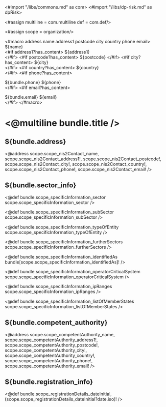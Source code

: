 <#import "/libs/commons.md" as com>
<#import "/libs/dp-risk.md" as dpRisk>

<#assign multiline = com.multiline
         def = com.def/>

<style>
<#include "styles/default.css">
h1, h2, h3, h4 {
  page-break-after: avoid;
}

body  {
  font-size: 90%;
}
</style>


<#assign scope = organization/>

<#macro address name address1 postcode city country phone email>
${name}  
<#if address1?has_content>
${address1}  
</#if>
<#if postcode?has_content>
${postcode} 
</#if>
<#if city?has_content>
${city}  
</#if>
<#if country?has_content>
${country}  
</#if>
<#if phone?has_content>
  
${bundle.phone} ${phone}    
</#if>
<#if email?has_content>
  
${bundle.email} ${email}  
</#if>
</#macro>

<h1><@multiline bundle.title /></h1>

## ${bundle.address}

<@address scope.scope_nis2Contact_name, scope.scope_nis2Contact_address1!, scope.scope_nis2Contact_postcode!, scope.scope_nis2Contact_city!, scope.scope_nis2Contact_country!, scope.scope_nis2Contact_phone!, scope.scope_nis2Contact_email! />

## ${bundle.sector_info}

<@def bundle.scope_specificInformation_sector scope.scope_specificInformation_sector />

<@def bundle.scope_specificInformation_subSector scope.scope_specificInformation_subSector />

<@def bundle.scope_specificInformation_typeOfEntity scope.scope_specificInformation_typeOfEntity />

<@def bundle.scope_specificInformation_furtherSectors scope.scope_specificInformation_furtherSectors />

<@def bundle.scope_specificInformation_identifiedAs bundle[scope.scope_specificInformation_identifiedAs]! />

<@def bundle.scope_specificInformation_operatorCriticalSystem scope.scope_specificInformation_operatorCriticalSystem />

<@def bundle.scope_specificInformation_ipRanges scope.scope_specificInformation_ipRanges />

<@def bundle.scope_specificInformation_listOfMemberStates scope.scope_specificInformation_listOfMemberStates />

## ${bundle.competent_authority}

<@address scope.scope_competentAuthority_name, scope.scope_competentAuthority_address1!, scope.scope_competentAuthority_postcode!, scope.scope_competentAuthority_city!, scope.scope_competentAuthority_country!, scope.scope_competentAuthority_phone!, scope.scope_competentAuthority_email! />

## ${bundle.registration_info} 

<@def bundle.scope_registrationDetails_dateInitial, (scope.scope_registrationDetails_dateInitial?date.iso)! />
